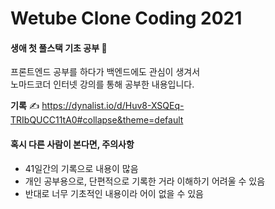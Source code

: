 # Wetube Clone Coding 2021

#### 생애 첫 풀스택 기초 공부 👊  
프론트엔드 공부를 하다가 백엔드에도 관심이 생겨서  
노마드코더 인터넷 강의를 통해 공부한 내용입니다.

**기록** ✍ https://dynalist.io/d/Huv8-XSQEq-TRIbQUCC11tA0#collapse&theme=default  
#### 혹시 다른 사람이 본다면, 주의사항
- 41일간의 기록으로 내용이 많음
- 개인 공부용으로, 단편적으로 기록한 거라 이해하기 어려울 수 있음
- 반대로 너무 기초적인 내용이라 어이 없을 수 있음
